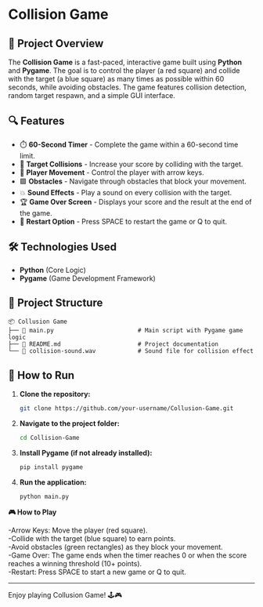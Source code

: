 # Collision Game

## 📌 Project Overview
The **Collision Game** is a fast-paced, interactive game built using **Python** and **Pygame**. The goal is to control the player (a red square) and collide with the target (a blue square) as many times as possible within 60 seconds, while avoiding obstacles. The game features collision detection, random target respawn, and a simple GUI interface.

## 🔍 Features
- ⏱️ **60-Second Timer** - Complete the game within a 60-second time limit.
- 🎯 **Target Collisions** - Increase your score by colliding with the target.
- 🏃 **Player Movement** - Control the player with arrow keys.
- 🟩 **Obstacles** - Navigate through obstacles that block your movement.
- 💥 **Sound Effects** - Play a sound on every collision with the target.
- 🏆 **Game Over Screen** - Displays your score and the result at the end of the game.
- 🔄 **Restart Option** - Press SPACE to restart the game or Q to quit.

## 🛠️ Technologies Used
- **Python** (Core Logic)
- **Pygame** (Game Development Framework)

## 📂 Project Structure
```
📦 Collusion Game
├── 📄 main.py                        # Main script with Pygame game logic
├── 📄 README.md                      # Project documentation 
└── 📄 collision-sound.wav            # Sound file for collision effect
```

## 🚀 How to Run
1. **Clone the repository:**
   ```sh
   git clone https://github.com/your-username/Collusion-Game.git
   ```
2. **Navigate to the project folder:**
   ```sh
   cd Collision-Game
   ```
3. **Install Pygame (if not already installed):**
   ```sh
   pip install pygame
   ```

4. **Run the application:**
   ```sh
   python main.py
   ```

**🎮 How to Play**

-Arrow Keys: Move the player (red square).<br>
-Collide with the target (blue square) to earn points.<br>
-Avoid obstacles (green rectangles) as they block your movement.<br>
-Game Over: The game ends when the timer reaches 0 or when the score reaches a winning threshold (10+ points).<br>
-Restart: Press SPACE to start a new game or Q to quit.<br>


---
Enjoy playing Collusion Game! 🕹️🎮
